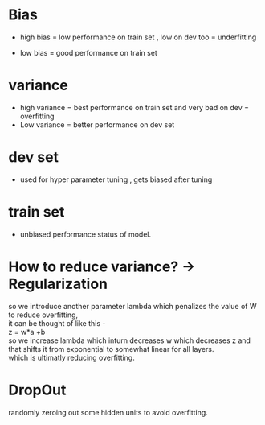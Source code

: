 # Bias
- high  bias = low performance on train set , low on dev too = underfitting  

- low bias  = good performance on train set   

# variance

- high variance  = best performance on train set and very bad on dev = overfitting
-  Low variance  = better performance on dev set


# dev set

- used for hyper parameter tuning , gets biased after tuning

# train set

 - unbiased performance status of model.


# How to reduce variance?  -> Regularization

so we introduce another parameter lambda which penalizes the value of W to reduce overfitting,   
it can be thought of like this -   
z = w*a +b   
so we increase lambda  which inturn decreases w which decreases z and that shifts  it from exponential to somewhat linear for all layers.   
which is ultimatly reducing overfitting.



# DropOut

randomly zeroing out some hidden units to avoid overfitting.